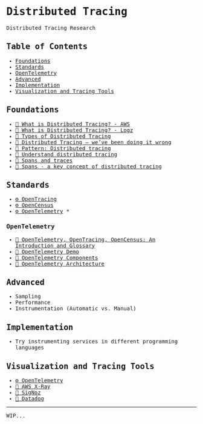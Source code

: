 <samp>

# Distributed Tracing

Distributed Tracing Research

## Table of Contents
* [Foundations](#foundations)
* [Standards](#standards)
 * [OpenTelemetry](#)
* [Advanced](#advanced)
* [Implementation](#implementation)
* [Visualization and Tracing Tools](#)

## Foundations
* [📝 What is Distributed Tracing? - AWS](https://aws.amazon.com/what-is/distributed-tracing/)
* [📝 What is Distributed Tracing? - Logz](https://docs.logz.io/docs/user-guide/distributed-tracing/tracing-overview/what-tracing/)
* [📝 Types of Distributed Tracing](https://edgedelta.com/company/blog/what-is-distributed-tracing#:~:text=impacting%20system%20performance.-,Types%20of%20Distributed%20Tracing,-Distributed%20tracing%20allows)
* [📝 Distributed Tracing — we’ve been doing it wrong](https://copyconstruct.medium.com/distributed-tracing-weve-been-doing-it-wrong-39fc92a857df)
* [📝 Pattern: Distributed tracing](https://microservices.io/patterns/observability/distributed-tracing.html)
* [📝 Understand distributed tracing](https://docs.lightstep.com/docs/understand-distributed-tracing)
* [📝 Spans and traces](https://docs.lightstep.com/docs/understand-distributed-tracing#spans-and-traces)
* [📝 Spans - a key concept of distributed tracing](https://signoz.io/blog/distributed-tracing-span/)

## Standards
* [⚙️ OpenTracing](https://opentracing.io/)
* [⚙️ OpenCensus](https://opencensus.io/)
* [⚙️ OpenTelemetry](https://opentelemetry.io/) *
  
### OpenTelemetry
* [📝 OpenTelemetry, OpenTracing, OpenCensus: An Introduction and Glossary](https://medium.com/honeycombio/opentelemetry-opentracing-opencensus-an-introduction-and-glossary-honeycomb-4fa5ae9534d)
* [📝 OpenTelemetry Demo](https://opentelemetry.io/ecosystem/demo/)
* [📝 OpenTelemetry Components](https://opentelemetry.io/docs/concepts/components/)
* [📝 OpenTelemetry Architecture](https://opentelemetry.io/docs/collector/architecture/)

## Advanced
* Sampling
* Performance
* Instrumentation (Automatic vs. Manual)

## Implementation
* Try instrumenting services in different programming languages

## Visualization and Tracing Tools
* [⚙️ OpenTelemetry](https://opentelemetry.io/)
* [🔭 AWS X-Ray](https://aws.amazon.com/xray/)
* [🔭 SigNoz](https://signoz.io/)
* [🔭 Datadog](https://www.datadoghq.com/)

***
WIP...

</samp>
